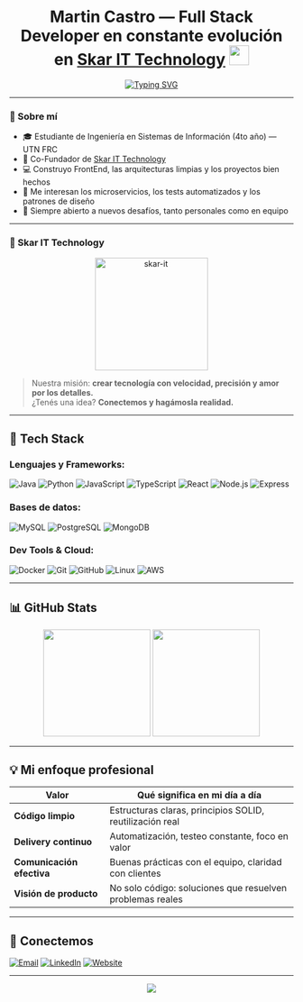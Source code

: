 <h1 align="center">
  <br>
  <b>Martin Castro</b> — Full Stack Developer en constante evolución en <a href="https://skarit.com.ar/">Skar IT Technology</a>
  <img src="https://media.giphy.com/media/hvRJCLFzcasrR4ia7z/giphy.gif" width="35">
</h1>

<p align="center">
  <a href="https://martinxr250.github.io/"><img src="https://readme-typing-svg.herokuapp.com?font=Fira+Code&weight=600&pause=1000&color=00FFD9&center=true&vCenter=true&width=500&lines=Desarrollador+Full-Stack+Apasionado;Creador+de+Soluciones+Digitales;Fan+del+Clean+Code+y+la+Performance;Orientado+a+productos+reales+y+clientes+felices" alt="Typing SVG" /></a>
</p>

---

### 🧠 Sobre mí

- 🎓 Estudiante de Ingeniería en Sistemas de Información (4to año) — UTN FRC
- 🚀 Co-Fundador de [Skar IT Technology](https://skarit.com.ar/)
- 💻 Construyo FrontEnd, las arquitecturas limpias y los proyectos bien hechos
- 🧩 Me interesan los microservicios, los tests automatizados y los patrones de diseño
- 🎯 Siempre abierto a nuevos desafíos, tanto personales como en equipo

---

### 🚀 Skar IT Technology

<p align="center">
  <a href="https://skarit.com.ar/">
    <img src="https://skarit.com.ar/skarLogo.png" alt="skar-it" width="200"/>
  </a>
</p>

> Nuestra misión: **crear tecnología con velocidad, precisión y amor por los detalles.**  
> ¿Tenés una idea? **Conectemos y hagámosla realidad.**

---

## 🧰 Tech Stack

### Lenguajes y Frameworks:
![Java](https://img.shields.io/badge/Java-ED8B00?style=flat-square&logo=java&logoColor=white)
![Python](https://img.shields.io/badge/Python-3776AB?style=flat-square&logo=python&logoColor=white)
![JavaScript](https://img.shields.io/badge/JavaScript-F7DF1E?style=flat-square&logo=javascript&logoColor=black)
![TypeScript](https://img.shields.io/badge/TypeScript-007ACC?style=flat-square&logo=typescript&logoColor=white)
![React](https://img.shields.io/badge/React-20232A?style=flat-square&logo=react&logoColor=61DAFB)
![Node.js](https://img.shields.io/badge/Node.js-339933?style=flat-square&logo=node.js&logoColor=white)
![Express](https://img.shields.io/badge/Express.js-000000?style=flat-square&logo=express&logoColor=white)

### Bases de datos:
![MySQL](https://img.shields.io/badge/MySQL-005C84?style=flat-square&logo=mysql&logoColor=white)
![PostgreSQL](https://img.shields.io/badge/PostgreSQL-336791?style=flat-square&logo=postgresql&logoColor=white)
![MongoDB](https://img.shields.io/badge/MongoDB-47A248?style=flat-square&logo=mongodb&logoColor=white)

### Dev Tools & Cloud:
![Docker](https://img.shields.io/badge/Docker-2496ED?style=flat-square&logo=docker&logoColor=white)
![Git](https://img.shields.io/badge/Git-F05032?style=flat-square&logo=git&logoColor=white)
![GitHub](https://img.shields.io/badge/GitHub-181717?style=flat-square&logo=github&logoColor=white)
![Linux](https://img.shields.io/badge/Linux-FCC624?style=flat-square&logo=linux&logoColor=black)
![AWS](https://img.shields.io/badge/AWS-FF9900?style=flat-square&logo=amazonaws&logoColor=white)

---

## 📊 GitHub Stats

<p align="center">
  <img src="https://github-readme-stats.vercel.app/api?username=martinxr250&show_icons=true&theme=tokyonight&count_private=true" height="190"/>
  <img src="https://github-readme-stats.vercel.app/api/top-langs/?username=martinxr250&layout=compact&theme=tokyonight" height="190"/>
</p>

---

## 💡 Mi enfoque profesional

| Valor | Qué significa en mi día a día |
|-------|-------------------------------|
| **Código limpio** | Estructuras claras, principios SOLID, reutilización real |
| **Delivery continuo** | Automatización, testeo constante, foco en valor |
| **Comunicación efectiva** | Buenas prácticas con el equipo, claridad con clientes |
| **Visión de producto** | No solo código: soluciones que resuelven problemas reales |

---

## 🤝 Conectemos

<p align="left">
  <a href="mailto:01martin.castro@gmail.com"><img alt="Email" src="https://img.shields.io/badge/Gmail-01martin.castro@gmail.com-D14836?style=for-the-badge&logo=gmail&logoColor=white" /></a>
  <a href="https://linkedin.com/in/castrom-martinh" target="_blank"><img alt="LinkedIn" src="https://img.shields.io/badge/LinkedIn-Castro%20Monzon%20Martin-blue?style=for-the-badge&logo=linkedin&logoColor=white" /></a>
  <a href="https://skarit.com.ar/" target="_blank"><img alt="Website" src="https://img.shields.io/badge/SkarIT-Website-%2300acee?style=for-the-badge&logo=google-chrome&logoColor=white" /></a>
</p>

---

<p align="center">
  <img src="https://capsule-render.vercel.app/api?type=waving&color=gradient&height=120&section=footer"/>
</p>
